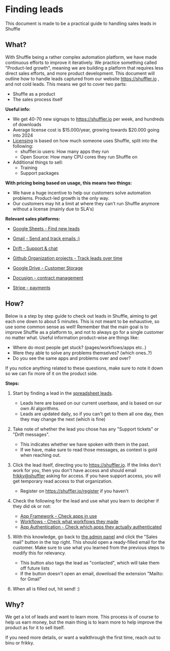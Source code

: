 # Finding leads 
This document is made to be a practical guide to handling sales leads in Shuffle

## What?
With Shuffle being a rather complex automation platform, we have made continuous efforts to improve it iteratively. We practice something called "Product-led growth", meaning we are building a platform that requires less direct sales efforts, and more product development. This document will outline how to handle leads captured from our website https://shuffler.io , and not cold leads. This means we got to cover two parts:
- Shuffle as a product
- The sales process itself

**Useful info:**
- We get 40-70 new signups to https://shuffler.io per week, and hundreds of downloads
- Average license cost is $15.000/year, growing towards $20.000 going into 2024
- [Licensing](https://shuffler.io/pricing) is based on how much someone uses Shuffle, split into the following:
    * shuffler.io users: How many apps they run 
    * Open Source: How many CPU cores they run Shuffle on
- Additional things to sell:
    * Training
    * Support packages

**With pricing being based on usage, this means two things:**
- We have a huge incentive to help our customers solve automation problems. Product-led growth is the only way.
- Our customers may hit a limit at where they can't run Shuffle anymore without a license (mainly due to SLA's)

**Relevant sales platforms:**
- [Google Sheets - Find new leads](https://docs.google.com/spreadsheets/d/1-nHOAtAq-5pqaSwjlAmSvG4LxoazCxZViYkf10jnPFA/edit)
- [Gmail - Send and track emails :)](https://gmail.com)
- [Drift - Support & chat](https://app.drift.com)

- [Github Organization projects - Track leads over time](https://github.com/shuffle)
- [Google Drive - Customer Storage](https://drive.google.com)
- [Docusign - contract management](https://docusign.com) 
- [Stripe - payments](https://stripe.com)

## How?
Below is a step by step guide to check out leads in Shuffle, aiming to get each one down to about 5 minutes. This is not meant to be exhaustive, so use some common sense as well! Remember that the main goal is to improve Shuffle as a platform to, and not to always go for a single customer no matter what. Useful information product-wise are things like:
- Where do most people get stuck? (pages/workflows/apps etc..)
- Were they able to solve any problems themselves? (which ones..?)
- Do you see the same apps and problems over and over? 

If you notice anything related to these questions, make sure to note it down so we can fix more of it on the product side.

**Steps:**
1. Start by finding a lead in the [spreadsheet leads](https://docs.google.com/spreadsheets/d/1-nHOAtAq-5pqaSwjlAmSvG4LxoazCxZViYkf10jnPFA/edit).
    - Leads here are based on our current userbase, and is based on our own AI algorithms. 
    - Leads are updated daily, so if you can't get to them all one day, then they may change the next (which is fine)

2. Take note of whether the lead you chose has any "Support tickets" or "Drift messages". 
    - This indicates whether we have spoken with them in the past. 
    - If we have, make sure to read those messages, as context is gold when reaching out.

3. Click the lead itself, directing you to https://shuffler.io. If the links don't work for you, then you don't have access and should email [frikky@shuffler](mailto:frikky@shuffler.io) asking for access. If you have support access, you will get temporary read access to that organization.
    - Register on https://shuffler.io/register if you haven't

4. Check the following for the lead and use what you learn to decipher if they did ok or not:
    - [App Framework - Check apps in use](https://shuffler.io/welcome?tab=2)
    - [Workflows - Check what workflows they made](https://shuffler.io/workflows)
    - [App Authentication - Check which apps they actually authenticated](https://shuffler.io/admin?tab=app_authentication)

5. With this knowledge, go back to [the admin panel](https://shuffler.io/admin) and click the "Sales mail" button in the top right. This should open a ready-filled email for the customer. Make sure to use what you learned from the previous steps to modify this for relevancy. 
    - This button also tags the lead as "contacted", which will take them off future lists
    - If the button doesn't open an email, download the extension "Mailto: for Gmail" 

6. When all is filled out, hit send! :)

## Why?
We get a lot of leads and want to learn more. This process is of course to help us earn money, but the main thing is to learn more to help improve the product as for it to sell itself. 

If you need more details, or want a walkthrough the first time, reach out to binu or frikky.
